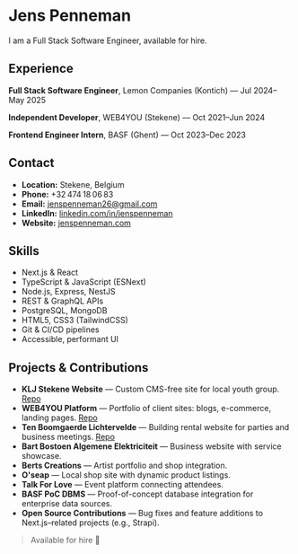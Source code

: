 # Jens Penneman

I am a Full Stack Software Engineer, available for hire.

## Experience

**Full Stack Software Engineer**, Lemon Companies (Kontich) — Jul 2024–May 2025

**Independent Developer**, WEB4YOU (Stekene) — Oct 2021–Jun 2024

**Frontend Engineer Intern**, BASF (Ghent) — Oct 2023–Dec 2023

## Contact

* **Location:** Stekene, Belgium
* **Phone:** +32 474 18 06 83
* **Email:** [jenspenneman26@gmail.com](mailto:jenspenneman26@gmail.com)
* **LinkedIn:** [linkedin.com/in/jenspenneman](https://www.linkedin.com/in/jenspenneman/)
* **Website:** [jenspenneman.com](https://jenspenneman.com)

## Skills

* Next.js & React
* TypeScript & JavaScript (ESNext)
* Node.js, Express, NestJS
* REST & GraphQL APIs
* PostgreSQL, MongoDB
* HTML5, CSS3 (TailwindCSS)
* Git & CI/CD pipelines
* Accessible, performant UI

## Projects & Contributions

* **KLJ Stekene Website** — Custom CMS-free site for local youth group. [Repo](https://github.com/JensPenneman/KLJ-Stekene)
* **WEB4YOU Platform** — Portfolio of client sites: blogs, e-commerce, landing pages. [Repo](https://github.com/WEB4YOU-BE/web4you-www)
* **Ten Boomgaerde Lichtervelde** — Building rental website for parties and business meetings. [Repo](https://github.com/WEB4YOU-BE/P007-TenBoomgaerde)
* **Bart Bostoen Algemene Elektriciteit** — Business website with service showcase.
* **Berts Creations** — Artist portfolio and shop integration.
* **O'seap** — Local shop site with dynamic product listings.
* **Talk For Love** — Event platform connecting attendees.
* **BASF PoC DBMS** — Proof-of-concept database integration for enterprise data sources.
* **Open Source Contributions** — Bug fixes and feature additions to Next.js–related projects (e.g., Strapi).

> Available for hire 🚀
